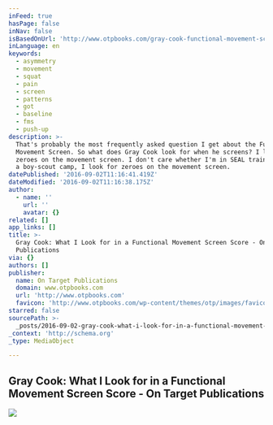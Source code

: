 ```yaml
---
inFeed: true
hasPage: false
inNav: false
isBasedOnUrl: 'http://www.otpbooks.com/gray-cook-functional-movement-screen-score/'
inLanguage: en
keywords:
  - asymmetry
  - movement
  - squat
  - pain
  - screen
  - patterns
  - got
  - baseline
  - fms
  - push-up
description: >-
  That's probably the most frequently asked question I get about the Functional
  Movement Screen. So what does Gray Cook look for when he screens? I look for
  zeroes on the movement screen. I don't care whether I'm in SEAL training or at
  a boy-scout camp, I look for zeroes on the movement screen.
datePublished: '2016-09-02T11:16:41.419Z'
dateModified: '2016-09-02T11:16:38.175Z'
author:
  - name: ''
    url: ''
    avatar: {}
related: []
app_links: []
title: >-
  Gray Cook: What I Look for in a Functional Movement Screen Score - On Target
  Publications
via: {}
authors: []
publisher:
  name: On Target Publications
  domain: www.otpbooks.com
  url: 'http://www.otpbooks.com'
  favicon: 'http://www.otpbooks.com/wp-content/themes/otp/images/favicon.jpg'
starred: false
sourcePath: >-
  _posts/2016-09-02-gray-cook-what-i-look-for-in-a-functional-movement-screen-s.md
_context: 'http://schema.org'
_type: MediaObject

---
```

<article style=""><h1>Gray Cook: What I Look for in a Functional Movement Screen Score - On Target Publications</h1><img src="https://imgflo.herokuapp.com/graph/2b2431f8e7ba7b0/2c3c3c0d9058e3e8fed3501ec3ad753a/noop.jpg?input=https%3A%2F%2Fdwn368xgtz4t5.cloudfront.net%2Fwp-content%2Fuploads%2F20160729151430%2Fscoring-slide-750x422.jpg" /></article>
